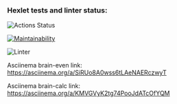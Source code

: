 ### Hexlet tests and linter status:
![Actions Status](https://github.com/vvvhatislove/frontend-project-lvl1/workflows/hexlet-check/badge.svg)

[![Maintainability](https://api.codeclimate.com/v1/badges/1f6e3b1985ef9c74049e/maintainability)](https://codeclimate.com/github/vvvhatislove/frontend-project-lvl1/maintainability)

![Linter](https://github.com/vvvhatislove/frontend-project-lvl1/workflows/Linter/badge.svg)

Asciinema brain-even link: https://asciinema.org/a/SiRUo8A0wss6tLAeNAERczwyT

Asciinema brain-calc link: https://asciinema.org/a/KMVGVyK2tg74PooJdATcOfYQM
